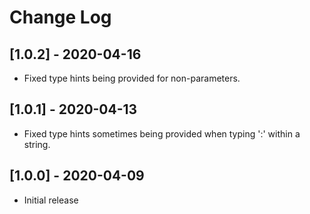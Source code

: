 # Change Log

## [1.0.2] - 2020-04-16

* Fixed type hints being provided for non-parameters.

## [1.0.1] - 2020-04-13

* Fixed type hints sometimes being provided when typing ':' within a string.

## [1.0.0] - 2020-04-09

* Initial release